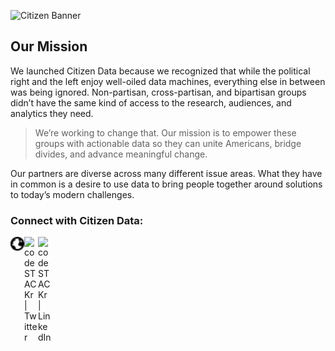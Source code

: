 ![Citizen Banner](https://citizendata.com/wp-content/uploads/sites/14/2020/03/CD-logo.svg)

## Our Mission

We launched Citizen Data because we recognized that while the political right and the left enjoy well-oiled data machines, everything else in between was being ignored. Non-partisan, cross-partisan, and bipartisan groups didn’t have the same kind of access to the research, audiences, and analytics they need.

> We’re working to change that. Our mission is to empower these groups with actionable data so they can unite Americans, bridge divides, and advance meaningful change.

Our partners are diverse across many different issue areas. What they have in common is a desire to use data to bring people together around solutions to today’s modern challenges.

### Connect with Citizen Data:
[<img align="left" alt="codeSTACKr.com" width="22px" src="https://raw.githubusercontent.com/iconic/open-iconic/master/svg/globe.svg" />][website]
[<img align="left" alt="codeSTACKr | Twitter" width="22px" src="https://cdn.jsdelivr.net/npm/simple-icons@v3/icons/twitter.svg" />][twitter]
[<img align="left" alt="codeSTACKr | LinkedIn" width="22px" src="https://cdn.jsdelivr.net/npm/simple-icons@v3/icons/linkedin.svg" />][linkedin]

[website]: CitizenData.com
[twitter]: https://twitter.com/CitizenData
[linkedin]: https://www.linkedin.com/company/citizen-data
